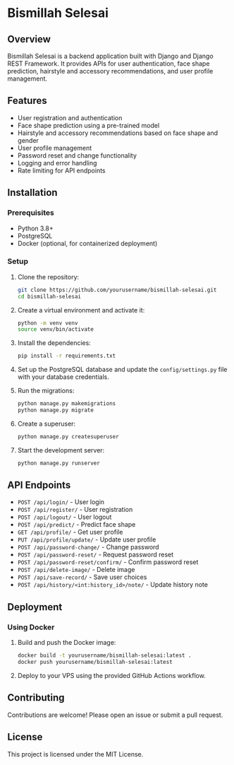 # Bismillah Selesai

## Overview
Bismillah Selesai is a backend application built with Django and Django REST Framework. It provides APIs for user authentication, face shape prediction, hairstyle and accessory recommendations, and user profile management.

## Features
- User registration and authentication
- Face shape prediction using a pre-trained model
- Hairstyle and accessory recommendations based on face shape and gender
- User profile management
- Password reset and change functionality
- Logging and error handling
- Rate limiting for API endpoints

## Installation

### Prerequisites
- Python 3.8+
- PostgreSQL
- Docker (optional, for containerized deployment)

### Setup
1. Clone the repository:
    ```sh
    git clone https://github.com/yourusername/bismillah-selesai.git
    cd bismillah-selesai
    ```

2. Create a virtual environment and activate it:
    ```sh
    python -m venv venv
    source venv/bin/activate
    ```

3. Install the dependencies:
    ```sh
    pip install -r requirements.txt
    ```

4. Set up the PostgreSQL database and update the `config/settings.py` file with your database credentials.

5. Run the migrations:
    ```sh
    python manage.py makemigrations
    python manage.py migrate
    ```

6. Create a superuser:
    ```sh
    python manage.py createsuperuser
    ```

7. Start the development server:
    ```sh
    python manage.py runserver
    ```

## API Endpoints
- `POST /api/login/` - User login
- `POST /api/register/` - User registration
- `POST /api/logout/` - User logout
- `POST /api/predict/` - Predict face shape
- `GET /api/profile/` - Get user profile
- `PUT /api/profile/update/` - Update user profile
- `POST /api/password-change/` - Change password
- `POST /api/password-reset/` - Request password reset
- `POST /api/password-reset/confirm/` - Confirm password reset
- `POST /api/delete-image/` - Delete image
- `POST /api/save-record/` - Save user choices
- `POST /api/history/<int:history_id>/note/` - Update history note

## Deployment
### Using Docker
1. Build and push the Docker image:
    ```sh
    docker build -t yourusername/bismillah-selesai:latest .
    docker push yourusername/bismillah-selesai:latest
    ```

2. Deploy to your VPS using the provided GitHub Actions workflow.

## Contributing
Contributions are welcome! Please open an issue or submit a pull request.

## License
This project is licensed under the MIT License.

